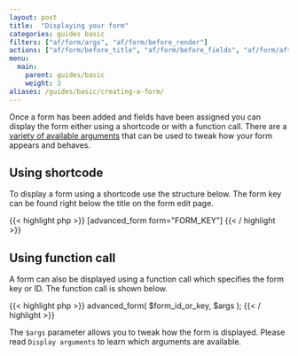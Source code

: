 ```yaml
---
layout: post
title:  "Displaying your form"
categories: guides basic
filters: ["af/form/args", "af/form/before_render"]
actions: ["af/form/before_title", "af/form/before_fields", "af/form/after_fields", "af/field/attributes", "af/form/hidden_fields"]
menu:
  main:
    parent: guides/basic
    weight: 3
aliases: /guides/basic/creating-a-form/
---
```


Once a form has been added and fields have been assigned you can display the form either using a shortcode or with a function call. There are a [variety of available arguments](#) that can be used to tweak how your form appears and behaves.

## Using shortcode

To display a form using a shortcode use the structure below. The form key can be found right below the title on the form edit page.

{{< highlight php >}}
[advanced_form form="FORM_KEY"]
{{< / highlight >}}

## Using function call

A form can also be displayed using a function call which specifies the form key or ID. The function call is shown below.

{{< highlight php >}}
advanced_form( $form_id_or_key, $args );
{{< / highlight >}}

The `$args` parameter allows you to tweak how the form is displayed. Please read `Display arguments` to learn which arguments are available.